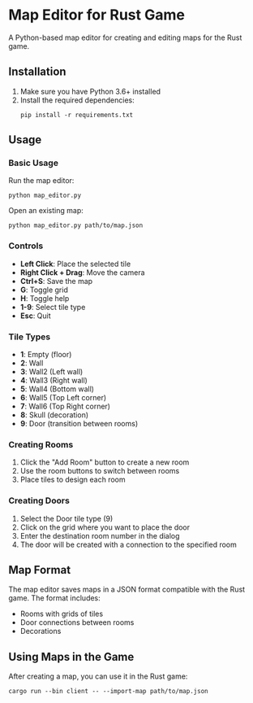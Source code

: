 # Map Editor for Rust Game

A Python-based map editor for creating and editing maps for the Rust game.

## Installation

1. Make sure you have Python 3.6+ installed
2. Install the required dependencies:
   ```
   pip install -r requirements.txt
   ```

## Usage

### Basic Usage

Run the map editor:
```
python map_editor.py
```

Open an existing map:
```
python map_editor.py path/to/map.json
```

### Controls

- **Left Click**: Place the selected tile
- **Right Click + Drag**: Move the camera
- **Ctrl+S**: Save the map
- **G**: Toggle grid
- **H**: Toggle help
- **1-9**: Select tile type
- **Esc**: Quit

### Tile Types

- **1**: Empty (floor)
- **2**: Wall
- **3**: Wall2 (Left wall)
- **4**: Wall3 (Right wall)
- **5**: Wall4 (Bottom wall)
- **6**: Wall5 (Top Left corner)
- **7**: Wall6 (Top Right corner)
- **8**: Skull (decoration)
- **9**: Door (transition between rooms)

### Creating Rooms

1. Click the "Add Room" button to create a new room
2. Use the room buttons to switch between rooms
3. Place tiles to design each room

### Creating Doors

1. Select the Door tile type (9)
2. Click on the grid where you want to place the door
3. Enter the destination room number in the dialog
4. The door will be created with a connection to the specified room

## Map Format

The map editor saves maps in a JSON format compatible with the Rust game. The format includes:

- Rooms with grids of tiles
- Door connections between rooms
- Decorations

## Using Maps in the Game

After creating a map, you can use it in the Rust game:

```
cargo run --bin client -- --import-map path/to/map.json
``` 